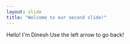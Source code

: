 ```yaml
---
layout: slide
title: "Welcome to our second slide!"
---
```

Hello! I'm Dinesh
Use the left arrow to go back!
